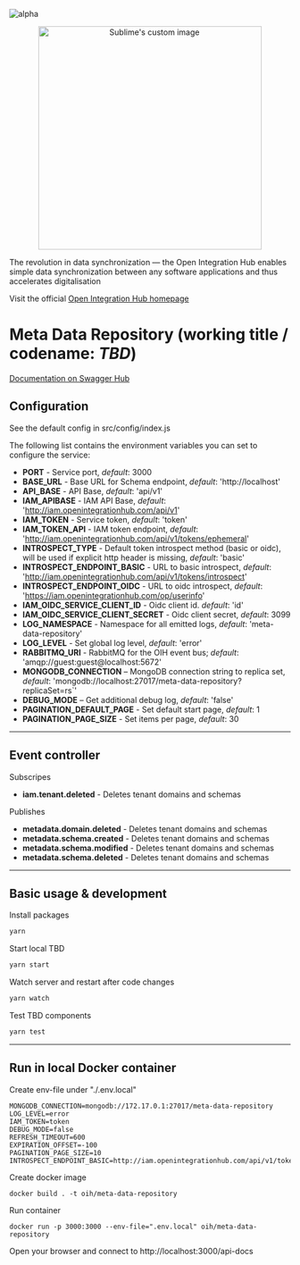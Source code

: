 ![alpha](https://img.shields.io/badge/Status-Alpha-yellowgreen.svg)

<p align="center">
  <img src="https://github.com/openintegrationhub/openintegrationhub/blob/master/Assets/medium-oih-einzeilig-zentriert.jpg" alt="Sublime's custom image" width="400"/>
</p>

The revolution in data synchronization — the Open Integration Hub enables simple data synchronization between any software applications and thus accelerates digitalisation

Visit the official [Open Integration Hub homepage](https://www.openintegrationhub.de/)

# Meta Data Repository (working title / codename: *TBD*)

[Documentation on Swagger Hub](https://app.swaggerhub.com/apis/basaas5/metadata-service/0.0.2)

## Configuration

See the default config in src/config/index.js

The following list contains the environment variables you can set to configure the service:

* **PORT** - Service port, *default*: 3000
* **BASE_URL** - Base URL for Schema endpoint, *default*: 'http://localhost'
* **API_BASE** - API Base, *default*: 'api/v1'
* **IAM_APIBASE** - IAM API Base, *default*: 'http://iam.openintegrationhub.com/api/v1'
* **IAM_TOKEN** - Service token, *default*: 'token'
* **IAM_TOKEN_API** - IAM token endpoint, *default*: 'http://iam.openintegrationhub.com/api/v1/tokens/ephemeral'
* **INTROSPECT_TYPE** - Default token introspect method (basic or oidc), will be used if explicit http header is missing, *default*: 'basic'
* **INTROSPECT_ENDPOINT_BASIC** - URL to basic introspect, *default*: 'http://iam.openintegrationhub.com/api/v1/tokens/introspect'
* **INTROSPECT_ENDPOINT_OIDC** - URL to oidc introspect, *default*: 'https://iam.openintegrationhub.com/op/userinfo'
* **IAM_OIDC_SERVICE_CLIENT_ID** - Oidc client id. *default*: 'id'
* **IAM_OIDC_SERVICE_CLIENT_SECRET** - Oidc client secret, *default*: 3099
* **LOG_NAMESPACE** - Namespace for all emitted logs, *default*: 'meta-data-repository'
* **LOG_LEVEL** - Set global log level, *default*: 'error'
* **RABBITMQ_URI** - RabbitMQ for the OIH event bus; *default*: 'amqp://guest:guest@localhost:5672'
* **MONGODB_CONNECTION** – MongoDB connection string to replica set, *default*: 'mongodb://localhost:27017/meta-data-repository?replicaSet=rs`'
* **DEBUG_MODE** – Get additional debug log, *default*: 'false'
* **PAGINATION_DEFAULT_PAGE** - Set default start page,  *default*: 1
* **PAGINATION_PAGE_SIZE** - Set items per page,  *default*: 30

---

## Event controller

Subscripes

* **iam.tenant.deleted** - Deletes tenant domains and schemas


Publishes

* **metadata.domain.deleted** - Deletes tenant domains and schemas
* **metadata.schema.created** - Deletes tenant domains and schemas
* **metadata.schema.modified** - Deletes tenant domains and schemas
* **metadata.schema.deleted** - Deletes tenant domains and schemas

---



## Basic usage & development

Install packages

```zsh
yarn
```

Start local TBD

```zsh
yarn start
```

Watch server and restart after code changes

```zsh
yarn watch
```

Test TBD components

```zsh
yarn test
```

---

## Run in local Docker container

Create env-file under "./.env.local"

```console
MONGODB_CONNECTION=mongodb://172.17.0.1:27017/meta-data-repository
LOG_LEVEL=error
IAM_TOKEN=token
DEBUG_MODE=false
REFRESH_TIMEOUT=600
EXPIRATION_OFFSET=-100
PAGINATION_PAGE_SIZE=10
INTROSPECT_ENDPOINT_BASIC=http://iam.openintegrationhub.com/api/v1/tokens/introspect
```

Create docker image

```console
docker build . -t oih/meta-data-repository
```

Run container

```console
docker run -p 3000:3000 --env-file=".env.local" oih/meta-data-repository
```

Open your browser and connect to http://localhost:3000/api-docs
